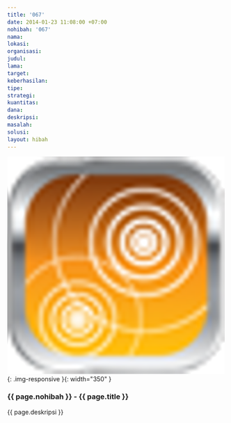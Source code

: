 ```yaml
---
title: '067'
date: 2014-01-23 11:08:00 +07:00
nohibah: '067'
nama:
lokasi:
organisasi:
judul:
lama:
target:
keberhasilan:
tipe:
strategi:
kuantitas:
dana:
deskripsi:
masalah:
solusi:
layout: hibah
---
```


![067](/static/img/hibahcms/067.png){: .img-responsive }{: width="350" }

### {{ page.nohibah }} - {{ page.title }}

{{ page.deskripsi }}
